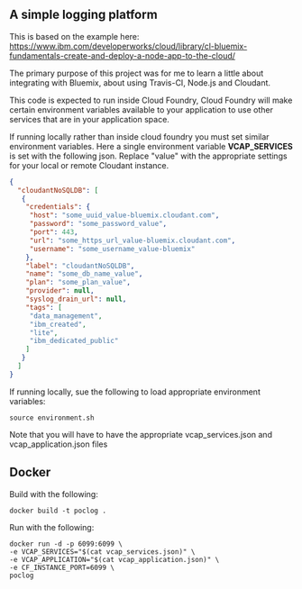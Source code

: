 ## A simple logging platform

This is based on the example here:
https://www.ibm.com/developerworks/cloud/library/cl-bluemix-fundamentals-create-and-deploy-a-node-app-to-the-cloud/

The primary purpose of this project was for me to learn a little about
integrating with Bluemix, about using Travis-CI, Node.js and Cloudant.

This code is expected to run inside Cloud Foundry, Cloud Foundry will make
certain environment variables available to your application to use other
services that are in your application space.

If running locally rather than inside cloud foundry you must set similar
environment variables. Here a single environment variable **VCAP_SERVICES** is
set with the following json. Replace "value" with the appropriate settings
for your local or remote Cloudant instance.

```json
{
  "cloudantNoSQLDB": [
   {
    "credentials": {
     "host": "some_uuid_value-bluemix.cloudant.com",
     "password": "some_password_value",
     "port": 443,
     "url": "some_https_url_value-bluemix.cloudant.com",
     "username": "some_username_value-bluemix"
    },
    "label": "cloudantNoSQLDB",
    "name": "some_db_name_value",
    "plan": "some_plan_value",
    "provider": null,
    "syslog_drain_url": null,
    "tags": [
     "data_management",
     "ibm_created",
     "lite",
     "ibm_dedicated_public"
    ]
   }
  ]
}
```

If running locally, sue the following to load appropriate environment variables:
```
source environment.sh
```
Note that you will have to have the appropriate vcap_services.json and vcap_application.json files

## Docker
Build with the following:
```
docker build -t poclog .
```

Run with the following:
```
docker run -d -p 6099:6099 \
-e VCAP_SERVICES="$(cat vcap_services.json)" \
-e VCAP_APPLICATION="$(cat vcap_application.json)" \
-e CF_INSTANCE_PORT=6099 \
poclog
```
